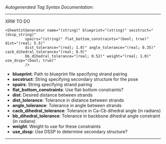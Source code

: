 _Autogenerated Tag Syntax Documentation:_

---
XRW TO DO

```
<SheetCstGenerator name="(string)" blueprint="(string)" secstruct="(dssp_string)"
         spairs="(string)" flat_bottom_constraints="(bool; true)" dist="(real; 5.5)"
         dist_tolerance="(real; 1.0)" angle_tolerance="(real; 0.35)" cacb_dihedral_tolerance="(real; 0.9)"
         bb_dihedral_tolerance="(real; 0.52)" weight="(real; 1.0)" use_dssp="(bool; true)"
         />
```

-   **blueprint**: Path to blueprint file specifying strand pairing
-   **secstruct**: String specifying secondary structure for the pose
-   **spairs**: String specifying strand pairing
-   **flat_bottom_constraints**: Use flat-bottom constraints?
-   **dist**: Desired distance between strands
-   **dist_tolerance**: Tolerance in distance between strands
-   **angle_tolerance**: Tolerance in angle between strands
-   **cacb_dihedral_tolerance**: Tolerance in Ca-Cb dihedral angle (in radians)
-   **bb_dihedral_tolerance**: Tolerance in backbone dihedral angle constraint (in radians)
-   **weight**: Weight to use for these constraints
-   **use_dssp**: Use DSSP to determine secondary structure?

---
